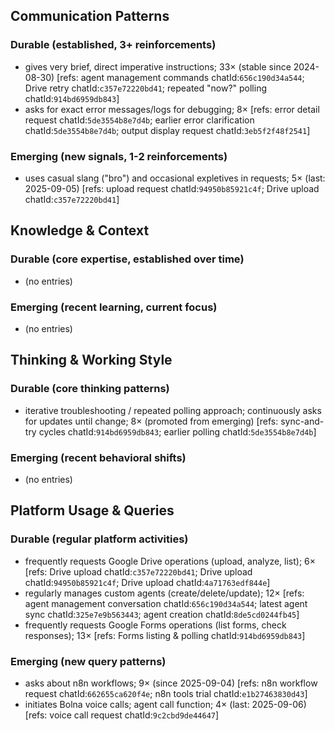 ## Communication Patterns
### Durable (established, 3+ reinforcements)
- gives very brief, direct imperative instructions; 33× (stable since 2024-08-30) [refs: agent management commands chatId:`656c190d34a544`; Drive retry chatId:`c357e72220bd41`; repeated "now?" polling chatId:`914bd6959db843`]
- asks for exact error messages/logs for debugging; 8× [refs: error detail request chatId:`5de3554b8e7d4b`; earlier error clarification chatId:`5de3554b8e7d4b`; output display request chatId:`3eb5f2f48f2541`]

### Emerging (new signals, 1-2 reinforcements)
- uses casual slang ("bro") and occasional expletives in requests; 5× (last: 2025-09-05) [refs: upload request chatId:`94950b85921c4f`; Drive upload chatId:`c357e72220bd41`]

## Knowledge & Context
### Durable (core expertise, established over time)
- (no entries)

### Emerging (recent learning, current focus)
- (no entries)

## Thinking & Working Style
### Durable (core thinking patterns)
- iterative troubleshooting / repeated polling approach; continuously asks for updates until change; 8× (promoted from emerging) [refs: sync-and-try cycles chatId:`914bd6959db843`; earlier polling chatId:`5de3554b8e7d4b`]

### Emerging (recent behavioral shifts)
- (no entries)

## Platform Usage & Queries
### Durable (regular platform activities)
- frequently requests Google Drive operations (upload, analyze, list); 6× [refs: Drive upload chatId:`c357e72220bd41`; Drive upload chatId:`94950b85921c4f`; Drive upload chatId:`4a71763edf844e`]
- regularly manages custom agents (create/delete/update); 12× [refs: agent management conversation chatId:`656c190d34a544`; latest agent sync chatId:`325e7e9b563443`; agent creation chatId:`8de5cd0244fb45`]
- frequently requests Google Forms operations (list forms, check responses); 13× [refs: Forms listing & polling chatId:`914bd6959db843`]

### Emerging (new query patterns)
- asks about n8n workflows; 9× (since 2025-09-04) [refs: n8n workflow request chatId:`662655ca620f4e`; n8n tools trial chatId:`e1b27463830d43`]
- initiates Bolna voice calls; agent call function; 4× (last: 2025-09-06) [refs: voice call request chatId:`9c2cbd9de44647`]